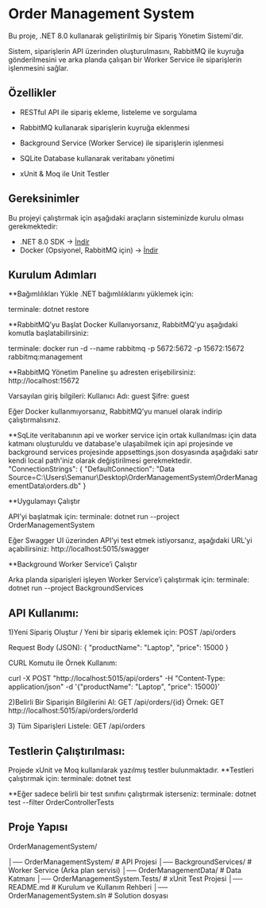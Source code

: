 ﻿# Order Management System

Bu proje, .NET 8.0 kullanarak geliştirilmiş bir Sipariş Yönetim Sistemi'dir. 

Sistem, siparişlerin API üzerinden oluşturulmasını, RabbitMQ ile kuyruğa gönderilmesini ve arka planda çalışan bir Worker Service ile siparişlerin işlenmesini sağlar.


## Özellikler

- RESTful API ile sipariş ekleme, listeleme ve sorgulama

- RabbitMQ kullanarak siparişlerin kuyruğa eklenmesi

- Background Service (Worker Service) ile siparişlerin işlenmesi

- SQLite Database kullanarak veritabanı yönetimi

- xUnit & Moq ile Unit Testler


## Gereksinimler

Bu projeyi çalıştırmak için aşağıdaki araçların sisteminizde kurulu olması gerekmektedir:

- .NET 8.0 SDK → [İndir](https://dotnet.microsoft.com/en-us/download)
- Docker (Opsiyonel, RabbitMQ için) → [İndir](https://www.docker.com/get-started)


## Kurulum Adımları

**Bağımlılıkları Yükle
.NET bağımlılıklarını yüklemek için:

terminale: dotnet restore

**RabbitMQ’yu Başlat
Docker Kullanıyorsanız, RabbitMQ’yu aşağıdaki komutla başlatabilirsiniz:

terminale: docker run -d --name rabbitmq -p 5672:5672 -p 15672:15672 rabbitmq:management

**RabbitMQ Yönetim Paneline şu adresten erişebilirsiniz: http://localhost:15672

Varsayılan giriş bilgileri:
Kullanıcı Adı: guest
Şifre: guest

Eğer Docker kullanmıyorsanız, RabbitMQ’yu manuel olarak indirip çalıştırmalısınız.

**SqLite veritabanının api ve worker service için ortak kullanılması için data katmanı oluşturuldu ve database'e ulaşabilmek için api projesinde ve background services projesinde
appsettings.json dosyasında aşağıdaki satır kendi local path'iniz olarak değiştirilmesi gerekmektedir.
 "ConnectionStrings": {
    "DefaultConnection": "Data Source=C:\\Users\\Semanur\\Desktop\\OrderManagementSystem\\OrderManagementData\\orders.db"  }


**Uygulamayı Çalıştır

API’yi başlatmak için:
terminale: dotnet run --project OrderManagementSystem


Eğer Swagger UI üzerinden API’yi test etmek istiyorsanız, aşağıdaki URL’yi açabilirsiniz:
 http://localhost:5015/swagger

**Background Worker Service’i Çalıştır

Arka planda siparişleri işleyen Worker Service’i çalıştırmak için:
terminale: dotnet run --project BackgroundServices


## API Kullanımı:

1)Yeni Sipariş Oluştur / Yeni bir sipariş eklemek için:
POST /api/orders

Request Body (JSON):
{
  "productName": "Laptop",
  "price": 15000
}

CURL Komutu ile Örnek Kullanım:

curl -X POST "http://localhost:5015/api/orders" -H "Content-Type: application/json" -d '{"productName": "Laptop", "price": 15000}'


2)Belirli Bir Siparişin Bilgilerini Al:
GET /api/orders/{id}
Örnek: GET http://localhost:5015/api/orders/orderId


3️) Tüm Siparişleri Listele:
GET /api/orders


## Testlerin Çalıştırılması:

Projede xUnit ve Moq kullanılarak yazılmış testler bulunmaktadır.
**Testleri çalıştırmak için:
terminale: dotnet test

**Eğer sadece belirli bir test sınıfını çalıştırmak isterseniz:
terminale: dotnet test --filter OrderControllerTests



## Proje Yapısı

OrderManagementSystem/

│── OrderManagementSystem/            # API Projesi
│── BackgroundServices/               # Worker Service (Arka plan servisi)
│── OrderManagementData/              # Data Katmanı
│── OrderManagementSystem.Tests/      # xUnit Test Projesi
│── README.md                         # Kurulum ve Kullanım Rehberi
│── OrderManagementSystem.sln         # Solution dosyası


